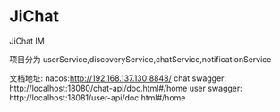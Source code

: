 # JiChat
JiChat IM

项目分为 userService,discoveryService,chatService,notificationService

文档地址:
    nacos:http://192.168.137.130:8848/
    chat swagger: http://localhost:18080/chat-api/doc.html#/home
    user swagger: http://localhost:18081/user-api/doc.html#/home